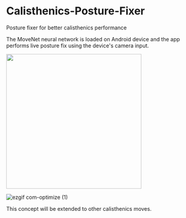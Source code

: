 # Calisthenics-Posture-Fixer
Posture fixer for better calisthenics performance

The MoveNet neural network is loaded on Android device and the app performs live posture fix using the device's camera input.

<img src="https://github.com/toma-demagn/Calithenics-Posture-Fixer/assets/44348741/be798002-c6c7-4cdb-9213-cd432ac548a1" width="360">

![ezgif com-optimize (1)](https://github.com/toma-demagn/Calithenics-Posture-Fixer/assets/44348741/0a90592f-20d2-483b-98bc-971d86dd90e5)

This concept will be extended to other calisthenics moves.


